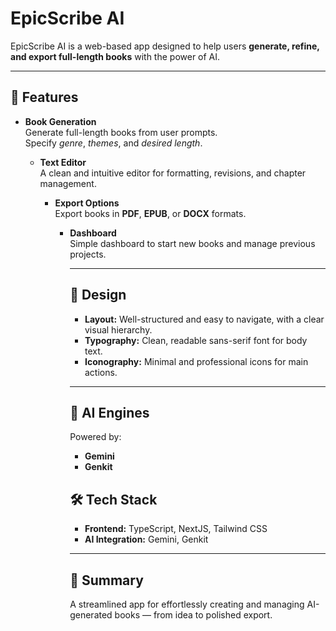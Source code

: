 # EpicScribe AI

EpicScribe AI is a web-based app designed to help users **generate, refine, and export full-length books** with the power of AI.

---

## 🚀 Features

- **Book Generation**  
  Generate full-length books from user prompts.  
    Specify *genre*, *themes*, and *desired length*.

    - **Text Editor**  
      A clean and intuitive editor for formatting, revisions, and chapter management.

      - **Export Options**  
        Export books in **PDF**, **EPUB**, or **DOCX** formats.

        - **Dashboard**  
          Simple dashboard to start new books and manage previous projects.

          ---

          ## 🎨 Design

          - **Layout:** Well-structured and easy to navigate, with a clear visual hierarchy.
          - **Typography:** Clean, readable sans-serif font for body text.
          - **Iconography:** Minimal and professional icons for main actions.

          ---

          ## 🧠 AI Engines

          Powered by:  
          - **Gemini**  
          - **Genkit**

        

          ## 🛠 Tech Stack

          - **Frontend:** TypeScript, NextJS, Tailwind CSS
          - **AI Integration:** Gemini, Genkit

          ---

          ## 📂 Summary

          A streamlined app for effortlessly creating and managing AI-generated books — from idea to polished export.

